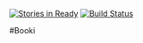 [![Stories in Ready](https://badge.waffle.io/hexcodech/booki.png?label=ready&title=Ready)](http://waffle.io/hexcodech/booki)
[![Build Status](http://ts.frostbolt.ch:8080/job/booki_backend/badge/icon?style=plastic)](http://ts.frostbolt.ch:8080/job/booki_backend/)

#Booki
